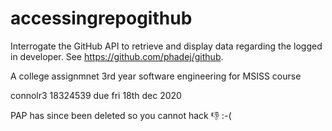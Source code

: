 # accessingrepogithub
Interrogate the GitHub API to retrieve and display data regarding the logged in developer. See https://github.com/phadej/github.

A college assignmnet 3rd year software engineering for MSISS course

connolr3 
18324539
due fri 18th dec 2020

PAP has since been deleted so you cannot hack 👎 :-( 
